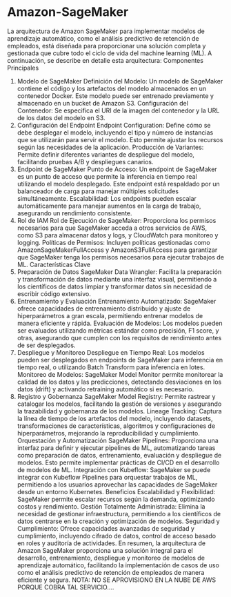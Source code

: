 # Amazon-SageMaker
La arquitectura de Amazon SageMaker para implementar modelos de aprendizaje automático, como el análisis predictivo de retención de empleados, está diseñada para proporcionar una solución completa y gestionada que cubre todo el ciclo de vida del machine learning (ML). A continuación, se describe en detalle esta arquitectura:
Componentes Principales
1. Modelo de SageMaker
Definición del Modelo: Un modelo de SageMaker contiene el código y los artefactos del modelo almacenados en un contenedor Docker. Este modelo puede ser entrenado previamente y almacenado en un bucket de Amazon S3.
Configuración del Contenedor: Se especifica el URI de la imagen del contenedor y la URL de los datos del modelo en S3.
2. Configuración del Endpoint
Endpoint Configuration: Define cómo se debe desplegar el modelo, incluyendo el tipo y número de instancias que se utilizarán para servir el modelo. Esto permite ajustar los recursos según las necesidades de la aplicación.
Producción de Variantes: Permite definir diferentes variantes de despliegue del modelo, facilitando pruebas A/B y despliegues canarios.
3. Endpoint de SageMaker
Punto de Acceso: Un endpoint de SageMaker es un punto de acceso que permite la inferencia en tiempo real utilizando el modelo desplegado. Este endpoint está respaldado por un balanceador de carga para manejar múltiples solicitudes simultáneamente.
Escalabilidad: Los endpoints pueden escalar automáticamente para manejar aumentos en la carga de trabajo, asegurando un rendimiento consistente.
4. Rol de IAM
Rol de Ejecución de SageMaker: Proporciona los permisos necesarios para que SageMaker acceda a otros servicios de AWS, como S3 para almacenar datos y logs, y CloudWatch para monitoreo y logging.
Políticas de Permisos: Incluyen políticas gestionadas como AmazonSageMakerFullAccess y AmazonS3FullAccess para garantizar que SageMaker tenga los permisos necesarios para ejecutar trabajos de ML.
Características Clave
1. Preparación de Datos
SageMaker Data Wrangler: Facilita la preparación y transformación de datos mediante una interfaz visual, permitiendo a los científicos de datos limpiar y transformar datos sin necesidad de escribir código extensivo.
2. Entrenamiento y Evaluación
Entrenamiento Automatizado: SageMaker ofrece capacidades de entrenamiento distribuido y ajuste de hiperparámetros a gran escala, permitiendo entrenar modelos de manera eficiente y rápida.
Evaluación de Modelos: Los modelos pueden ser evaluados utilizando métricas estándar como precisión, F1 score, y otras, asegurando que cumplen con los requisitos de rendimiento antes de ser desplegados.
3. Despliegue y Monitoreo
Despliegue en Tiempo Real: Los modelos pueden ser desplegados en endpoints de SageMaker para inferencia en tiempo real, o utilizando Batch Transform para inferencia en lotes.
Monitoreo de Modelos: SageMaker Model Monitor permite monitorear la calidad de los datos y las predicciones, detectando desviaciones en los datos (drift) y activando retraining automático si es necesario.
4. Registro y Gobernanza
SageMaker Model Registry: Permite rastrear y catalogar los modelos, facilitando la gestión de versiones y asegurando la trazabilidad y gobernanza de los modelos.
Lineage Tracking: Captura la línea de tiempo de los artefactos del modelo, incluyendo datasets, transformaciones de características, algoritmos y configuraciones de hiperparámetros, mejorando la reproducibilidad y cumplimiento.
Orquestación y Automatización
SageMaker Pipelines: Proporciona una interfaz para definir y ejecutar pipelines de ML, automatizando tareas como preparación de datos, entrenamiento, evaluación y despliegue de modelos. Esto permite implementar prácticas de CI/CD en el desarrollo de modelos de ML.
Integración con Kubeflow: SageMaker se puede integrar con Kubeflow Pipelines para orquestar trabajos de ML, permitiendo a los usuarios aprovechar las capacidades de SageMaker desde un entorno Kubernetes.
Beneficios
Escalabilidad y Flexibilidad: SageMaker permite escalar recursos según la demanda, optimizando costos y rendimiento.
Gestión Totalmente Administrada: Elimina la necesidad de gestionar infraestructura, permitiendo a los científicos de datos centrarse en la creación y optimización de modelos.
Seguridad y Cumplimiento: Ofrece capacidades avanzadas de seguridad y cumplimiento, incluyendo cifrado de datos, control de acceso basado en roles y auditoría de actividades.
En resumen, la arquitectura de Amazon SageMaker proporciona una solución integral para el desarrollo, entrenamiento, despliegue y monitoreo de modelos de aprendizaje automático, facilitando la implementación de casos de uso como el análisis predictivo de retención de empleados de manera eficiente y segura.
NOTA: NO SE APROVISIONO EN LA NUBE DE AWS PORQUE COBRA TAL SERVICIO....
